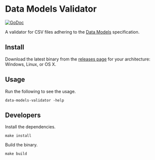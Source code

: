 # Data Models Validator

[![GoDoc](https://godoc.org/github.com/chop-dbhi/data-models-validator?status.svg)](https://godoc.org/github.com/chop-dbhi/data-models-validator)

A validator for CSV files adhering to the [Data Models](https://github.com/chop-dbhi/data-models) specification.

## Install

Download the latest binary from the [releases page](https://github.com/chop-dbhi/data-models-validator/releases) for your architecture: Windows, Linux, or OS X.

## Usage

Run the following to see the usage.

```
data-models-validator -help
```

## Developers

Install the dependencies.

```
make install
```

Build the binary.

```
make build
```
